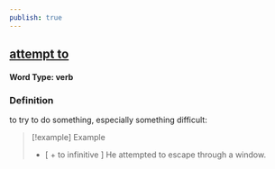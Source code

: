 ```yaml
---
publish: true
---
```

## [attempt to](https://dictionary.cambridge.org/dictionary/english/attempt-to)

#### Word Type: verb
### Definition
to try to do something, especially something difficult:

>[!example] Example
> - [ + to infinitive ] He attempted to escape through a window.
